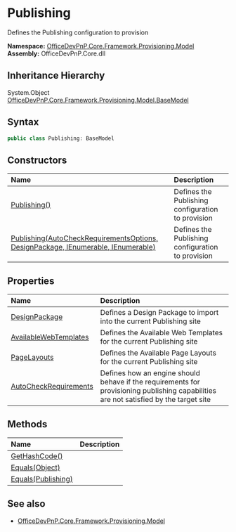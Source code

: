 # Publishing
Defines the Publishing configuration to provision  

**Namespace:** [OfficeDevPnP.Core.Framework.Provisioning.Model](OfficeDevPnP.Core.Framework.Provisioning.Model.md)  
**Assembly:** OfficeDevPnP.Core.dll  
## Inheritance Hierarchy
System.Object  
    [OfficeDevPnP.Core.Framework.Provisioning.Model.BaseModel](OfficeDevPnP.Core.Framework.Provisioning.Model.BaseModel.md)
## Syntax
```C#
public class Publishing: BaseModel
```
## Constructors
|**Name**|**Description**|
|:-----|:-----|
| [Publishing()](OfficeDevPnP.Core.Framework.Provisioning.Model.Publishing.ctor1.md) |  Defines the Publishing configuration to provision 
| [Publishing(AutoCheckRequirementsOptions, DesignPackage, IEnumerable<AvailableWebTemplate>, IEnumerable<PageLayout>)](OfficeDevPnP.Core.Framework.Provisioning.Model.Publishing.ctor2.md) |  Defines the Publishing configuration to provision 
## Properties
|**Name**|**Description**|
|:-----|:-----|
| [DesignPackage](OfficeDevPnP.Core.Framework.Provisioning.Model.Publishing.DesignPackage.md) | Defines a Design Package to import into the current Publishing site
| [AvailableWebTemplates](OfficeDevPnP.Core.Framework.Provisioning.Model.Publishing.AvailableWebTemplates.md) | Defines the Available Web Templates for the current Publishing site
| [PageLayouts](OfficeDevPnP.Core.Framework.Provisioning.Model.Publishing.PageLayouts.md) | Defines the Available Page Layouts for the current Publishing site
| [AutoCheckRequirements](OfficeDevPnP.Core.Framework.Provisioning.Model.Publishing.AutoCheckRequirements.md) | Defines how an engine should behave if the requirements for provisioning publishing capabilities are not satisfied by the target site
## Methods
|**Name**|**Description**|
|:-----|:-----|
| [GetHashCode()](OfficeDevPnP.Core.Framework.Provisioning.Model.Publishing.1c6872bd.md) | 
| [Equals(Object)](OfficeDevPnP.Core.Framework.Provisioning.Model.Publishing.3520ddbb.md) | 
| [Equals(Publishing)](OfficeDevPnP.Core.Framework.Provisioning.Model.Publishing.200c6540.md) | 
## See also
- [OfficeDevPnP.Core.Framework.Provisioning.Model](OfficeDevPnP.Core.Framework.Provisioning.Model.md)
